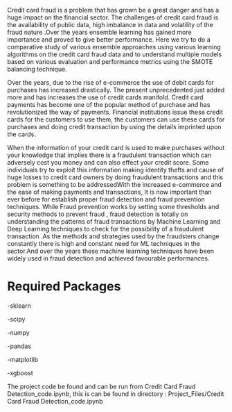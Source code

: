 Credit card fraud is a problem that has grown be a great danger  and has a huge impact on the financial sector. The challenges of credit card fraud is the availability of  public data, high imbalance in data and volatility of the fraud nature .Over the years ensemble learning has gained more importance and proved to give better performance. Here we try to do a comparative study of various ensemble approaches using various learning algorithms on the credit card fraud data and  to understand multiple models based on various evaluation and performance metrics using the SMOTE balancing technique.

Over the years, due to the rise of e-commerce the use of debit cards for purchases has increased drastically. The present unprecedented just added more and has increases the use of credit cards manifold. Credit card payments has become one of the popular method of purchase and has revolutionized the way of payments. Financial institutions issue these credit cards for the customers to use them, the customers can use these cards for purchases and doing credit transaction by using the details imprinted upon the cards.

 When the information of your credit card is used to make purchases without your knowledge that implies there is a fraudulent transaction which can adversely cost you money and can also effect your credit score. Some individuals try to exploit this information making identity thefts and cause of huge losses to credit card owners by doing fraudulent transactions and this problem is something to be addressedWith the increased e-commerce and the ease of making payments and transactions, It is now important than ever before for establish proper fraud detection and fraud prevention techniques. While Fraud prevention works by setting some thresholds and security methods to prevent fraud , fraud detection is totally on understanding the patterns of fraud transactions by Machine Learning and Deep Learning techniques to check for the possibility of a fraudulent transaction .As the methods and strategies used by the fraudsters change constantly there is high and constant need for ML techniques in the sector.And over the years these machine learning techniques have been widely used in fraud detection and achieved favourable performances.

# Required Packages

-sklearn

-scipy

-numpy

-pandas

-matplotlib

-xgboost


The project code be found and can be run from Credit Card Fraud Detection_code.ipynb,
this is can be found in directory : Project_Files/Credit Card Fraud Detection_code.ipynb
